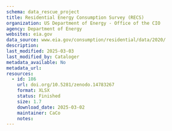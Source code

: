 ```yaml
---
schema: data_rescue_project 
title: Residential Energy Consumption Survey (RECS)
organization: US Department of Energy - Office of the CIO
agency: Department of Energy
websites: eia.gov
data_source: www.eia.gov/consumption/residential/data/2020/
description: 
last_modified: 2025-03-03
last_modified_by: Cataloger
metadata_available: No
metadata_url: 
resources:
  - id: 186
    url: doi.org/10.5281/zenodo.14783267
    format: XLSX
    status: Finished
    size: 1.7
    download_date: 2025-03-02
    maintainer: CaCo
    notes: 
---
```

